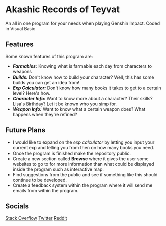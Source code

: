 # Akashic Records of Teyvat

An all in one program for your needs when playing Genshin Impact. Coded in Visual Basic

## Features

Some known features of this program are:

* ***Farmables:*** Knowing what is farmable each day from characters to weapons
* ***Builds:*** Don't know how to build your character? Well, this has some builds you can get an idea from!
* ***Exp Calculator:*** Don't know how many books it takes to get to a certain level? Here's how.
* ***Character Info:*** Want to know more about a character? Their skills? Lisa's Birthday? Let it be known who you simp for.
* ***Weapon Info:*** Want to know what a certain weapon does? What happens when they're refined? 


## Future Plans

* I would like to expand on the *exp calculator* by letting you input your current exp and telling you from then on how many books you need.
* Once the program is finished make the repository public.
* Create a new section called **Browse** where it gives the user some websites to go to for more information than what could be displayed inside the program such as interactive map.
* Find suggestions from the public and see if something like this should continue to be developed.
* Create a feedback system within the program where it will send me emails from within the program.

## Socials

[Stack Overflow](https://stackoverflow.com/users/13869683/sopmod) 
[Twitter](https://twitter.com/ProjektZero_)
[Reddit](https://www.reddit.com/user/VampyricKing)
